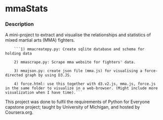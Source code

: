 # mmaStats

### Description

A mini-project to extract and visualise the relationships and statistics of mixed martial arts (MMA) fighters.

        ```1) mmacreatepy.py: Create sqlite database and schema for holding data
        
        2) mmascrape.py: Scrape mma website for fighters' data.
        
        3) mmajson.py: create json file (mma.js) for visualising a force-directed graph by using D3.JS.
        
        4) force.html: use this together with d3.v2.js, mma.js, force.js in the same folder to visualize in a web-browser. (Might include more visualization when I have time).```

This project was done to fulfil the requirements of Python for Everyone capstone project; taught by University of Michigan, and hosted by Coursera.org.
